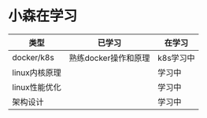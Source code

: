 
# 小森在学习
|类型|已学习|在学习|
|--|--|--|
|docker/k8s|熟练docker操作和原理|k8s学习中|
|linux内核原理||学习中|
|linux性能优化||学习中|
|架构设计||学习中|
